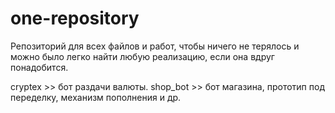 # one-repository

Репозиторий для всех файлов и работ, чтобы ничего не терялось и можно было легко найти любую реализацию, если она вдруг понадобится.


cryptex >> бот раздачи валюты.
shop_bot >> бот магазина, прототип под переделку, механизм пополнения и др.



